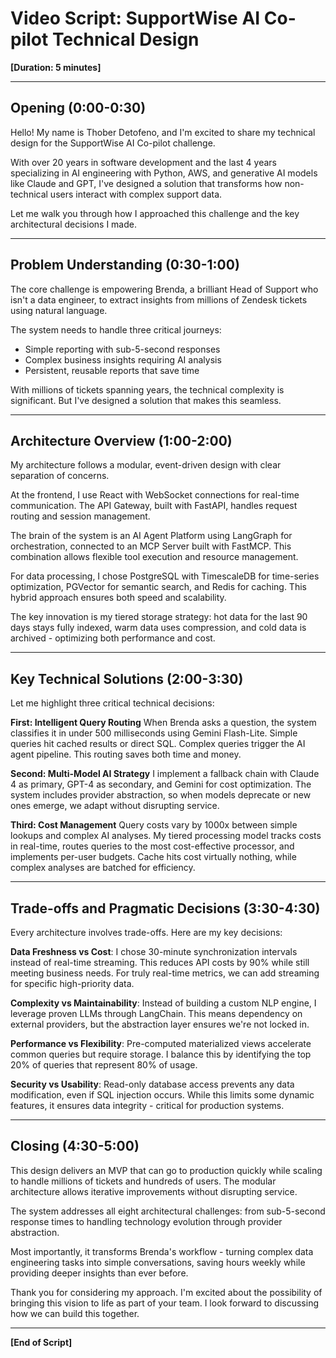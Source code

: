 # Video Script: SupportWise AI Co-pilot Technical Design

**[Duration: 5 minutes]**

---

## Opening (0:00-0:30)

Hello! My name is Thober Detofeno, and I'm excited to share my technical design for the SupportWise AI Co-pilot challenge.

With over 20 years in software development and the last 4 years specializing in AI engineering with Python, AWS, and generative AI models like Claude and GPT, I've designed a solution that transforms how non-technical users interact with complex support data.

Let me walk you through how I approached this challenge and the key architectural decisions I made.

---

## Problem Understanding (0:30-1:00)

The core challenge is empowering Brenda, a brilliant Head of Support who isn't a data engineer, to extract insights from millions of Zendesk tickets using natural language.

The system needs to handle three critical journeys:
- Simple reporting with sub-5-second responses
- Complex business insights requiring AI analysis
- Persistent, reusable reports that save time

With millions of tickets spanning years, the technical complexity is significant. But I've designed a solution that makes this seamless.

---

## Architecture Overview (1:00-2:00)

My architecture follows a modular, event-driven design with clear separation of concerns.

At the frontend, I use React with WebSocket connections for real-time communication. The API Gateway, built with FastAPI, handles request routing and session management.

The brain of the system is an AI Agent Platform using LangGraph for orchestration, connected to an MCP Server built with FastMCP. This combination allows flexible tool execution and resource management.

For data processing, I chose PostgreSQL with TimescaleDB for time-series optimization, PGVector for semantic search, and Redis for caching. This hybrid approach ensures both speed and scalability.

The key innovation is my tiered storage strategy: hot data for the last 90 days stays fully indexed, warm data uses compression, and cold data is archived - optimizing both performance and cost.

---

## Key Technical Solutions (2:00-3:30)

Let me highlight three critical technical decisions:

**First: Intelligent Query Routing**
When Brenda asks a question, the system classifies it in under 500 milliseconds using Gemini Flash-Lite. Simple queries hit cached results or direct SQL. Complex queries trigger the AI agent pipeline. This routing saves both time and money.

**Second: Multi-Model AI Strategy**
I implement a fallback chain with Claude 4 as primary, GPT-4 as secondary, and Gemini for cost optimization. The system includes provider abstraction, so when models deprecate or new ones emerge, we adapt without disrupting service.

**Third: Cost Management**
Query costs vary by 1000x between simple lookups and complex AI analyses. My tiered processing model tracks costs in real-time, routes queries to the most cost-effective processor, and implements per-user budgets. Cache hits cost virtually nothing, while complex analyses are batched for efficiency.

---

## Trade-offs and Pragmatic Decisions (3:30-4:30)

Every architecture involves trade-offs. Here are my key decisions:

**Data Freshness vs Cost**: I chose 30-minute synchronization intervals instead of real-time streaming. This reduces API costs by 90% while still meeting business needs. For truly real-time metrics, we can add streaming for specific high-priority data.

**Complexity vs Maintainability**: Instead of building a custom NLP engine, I leverage proven LLMs through LangChain. This means dependency on external providers, but the abstraction layer ensures we're not locked in.

**Performance vs Flexibility**: Pre-computed materialized views accelerate common queries but require storage. I balance this by identifying the top 20% of queries that represent 80% of usage.

**Security vs Usability**: Read-only database access prevents any data modification, even if SQL injection occurs. While this limits some dynamic features, it ensures data integrity - critical for production systems.

---

## Closing (4:30-5:00)

This design delivers an MVP that can go to production quickly while scaling to handle millions of tickets and hundreds of users. The modular architecture allows iterative improvements without disrupting service.

The system addresses all eight architectural challenges: from sub-5-second response times to handling technology evolution through provider abstraction.

Most importantly, it transforms Brenda's workflow - turning complex data engineering tasks into simple conversations, saving hours weekly while providing deeper insights than ever before.

Thank you for considering my approach. I'm excited about the possibility of bringing this vision to life as part of your team. I look forward to discussing how we can build this together.

---

**[End of Script]**
